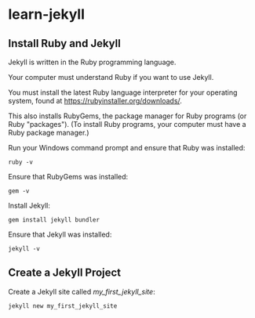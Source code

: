 # learn-jekyll

## Install Ruby and Jekyll

Jekyll is written in the Ruby programming language. 

Your computer must understand Ruby if you want to use Jekyll.

You must install the latest Ruby language interpreter for your operating system, found at https://rubyinstaller.org/downloads/.

This also installs RubyGems, the package manager for Ruby programs (or Ruby "packages"). (To install Ruby programs, your computer must have a Ruby package manager.)

Run your Windows command prompt and ensure that Ruby was installed:

```
ruby -v
```

Ensure that RubyGems was installed:

```
gem -v
```

Install Jekyll:

```
gem install jekyll bundler
```

Ensure that Jekyll was installed:

```
jekyll -v
```

## Create a Jekyll Project

Create a Jekyll site called *my_first_jekyll_site*:

```
jekyll new my_first_jekyll_site
```
